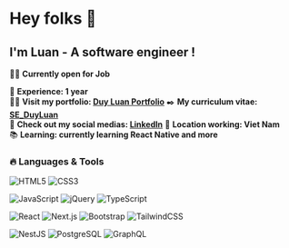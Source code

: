 # Hey folks 👋  
## I'm Luan - A software engineer !  

🏋🏼 **Currently open for Job**

🚀 **Experience: 1 year**   
👋🏼 **Visit my portfolio: <a href="https://v0-duy-luan-portfolio.vercel.app/" target="_blank">Duy Luan Portfolio</a>**
✒️ **My curriculum vitae: <a href="https://itviec.com/cv-preview" target="_blank">SE_DuyLuan</a>**  
🤖 **Check out my social medias: <a href="https://www.linkedin.com/in/mai-duy-lu%C3%A2n-838626250/" target="_blank">Linkedln</a>** 
💼 **Location working: Viet Nam**  
📚 **Learning: currently learning React Native and more**  

### 🔥 Languages & Tools
![HTML5](https://img.shields.io/badge/HTML5-E34F26?style=flat-square&logo=html5&logoColor=white)
![CSS3](https://img.shields.io/badge/CSS3-1572B6?style=flat-square&logo=css3&logoColor=white)
<br>

![JavaScript](https://img.shields.io/badge/JavaScript-F7DF1E?style=flat-square&logo=javascript&logoColor=black)
![jQuery](https://img.shields.io/badge/jQuery-0769AD?style=flat-square&logo=jquery&logoColor=white)
![TypeScript](https://img.shields.io/badge/TypeScript-3178C6?style=flat-square&logo=typescript&logoColor=white)
<br>

![React](https://img.shields.io/badge/React-61DAFB?style=flat-square&logo=react&logoColor=black)
![Next.js](https://img.shields.io/badge/Next.js-000000?style=flat-square&logo=nextdotjs&logoColor=white)
![Bootstrap](https://img.shields.io/badge/Bootstrap-7952B3?style=flat-square&logo=bootstrap&logoColor=white)
![TailwindCSS](https://img.shields.io/badge/TailwindCSS-38B2AC?style=flat-square&logo=tailwind-css&logoColor=white)
<br>

![NestJS](https://img.shields.io/badge/NestJS-E0234E?style=flat-square&logo=nestjs&logoColor=white)
![PostgreSQL](https://img.shields.io/badge/PostgreSQL-336791?style=flat-square&logo=postgresql&logoColor=white)
![GraphQL](https://img.shields.io/badge/GraphQL-E10098?style=flat-square&logo=graphql&logoColor=white)
